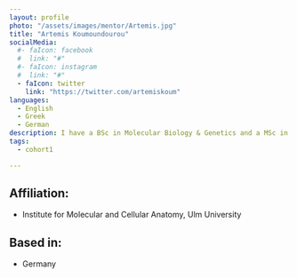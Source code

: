```yaml
---
layout: profile
photo: "/assets/images/mentor/Artemis.jpg"
title: "Artemis Koumoundourou"
socialMedia:
  #- faIcon: facebook
  #  link: "#"
  #- faIcon: instagram
  #  link: "#"
  - faIcon: twitter
    link: "https://twitter.com/artemiskoum"
languages:
  - English
  - Greek
  - German
description: I have a BSc in Molecular Biology & Genetics and a MSc in Cellular & Molecular Neuroscience. I am currently doing my PhD, where I investigate molecular mechanisms of synapse maintenance. During my BSc I got certified in Teaching and Pedagogics. 
tags:
  - cohort1

---
```



## Affiliation:
- Institute for Molecular and Cellular Anatomy, Ulm University

## Based in:
- Germany

